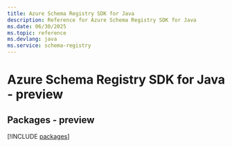 ```yaml
---
title: Azure Schema Registry SDK for Java
description: Reference for Azure Schema Registry SDK for Java
ms.date: 06/30/2025
ms.topic: reference
ms.devlang: java
ms.service: schema-registry
---
```

# Azure Schema Registry SDK for Java - preview
## Packages - preview
[!INCLUDE [packages](schema-registry-index.md)]